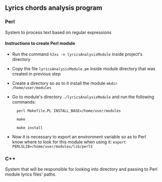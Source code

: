 ## Lyrics chords analysis program

### Perl
  System to process text based on regular expressions

#### Instructions to create Perl module
  * Run the command `h2xs -n lyricsAnalysisModule` inside project's directory
  
  * Copy the file `lyricsAnalysisModule.pm` inside module directory that was created in previous step
  
  * Create a directory so as to it install the module `mkdir /home/user/modules`
  
  * Go to module's directory `./lyricsAnalysisModule` and run the following commands:
  
          perl Makefile.PL INSTALL_BASE=/home/user/modules

          make

          make install
  
  * Now it is necessary to export an environment variable so as to Perl know where to look for this module when using it: `export PERL5LIB=/home/user/modules/lib/perl5`
  


### C++
  System that will be responsible for looking into directory and passing to Perl module lyrics files' paths.
